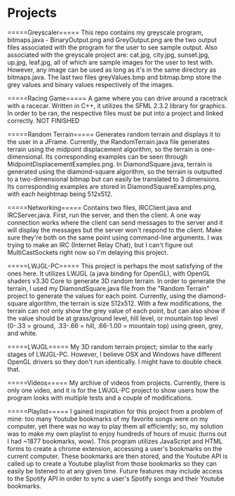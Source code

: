 # Projects

=====Greyscaler=====
This repo contains my greyscale program, bitmaps.java - BinaryOutput.png and GreyOutput.png are the two output files associated with the program for the user to see sample output.  Also associated with the greyscale project are: cat.jpg, city.jpg, sunset.jpg, up.jpg, leaf.jpg, all of which are sample images for the user to test with.  However, any image can be used as long as it's in the same directory as bitmaps.java. The last two files greyValues.bmp and bitmap.bmp store the grey values and binary values respectively of the images.

=====Racing Game=====
A game where you can drive around a racetrack with a racecar.  Written in C++, it utilizes the SFML 2.3.2 library for graphics.  In order to be ran, the respective files must be put into a project and linked correctly. NOT FINISHED

=====Random Terrain=====
Generates random terrain and displays it to the user in a JFrame.  Currently, the RandomTerrain.java file generates terrain using the midpoint displacement algorithm, so the terrain is one-dimensional. Its corresponding examples can be seen through MidpointDisplacementExamples.png.  In DiamondSquare.java, terrain is generated using the diamond-square algorithm, so the terrain is outputted to a two-dimensional bitmap but can easily be translated to 3 dimensions.  Its corresponding examples are stored in DiamondSquareExamples.png, with each heightmap being 512x512.

=====Networking=====
Contains two files, IRCClient.java and IRCServer.java.  First, run the server, and then the client.  A one way connection works where the client can send messages to the server and it will display the messages but the server won't respond to the client.  Make sure they're both on the same point using command-line arguments.  I was trying to make an IRC (Internet Relay Chat), but I can't figure out MultiCastSockets right now so I'm delaying this project.

=====LWJGL-PC=====
This project is perhaps the most satisfying of the ones here.  It utilizes LWJGL (a java binding for OpenGL), with OpenGL shaders v3.30 Core to generate 3D random terrain.  In order to generate the terrain, I used my DiamondSquare.java file from the "Random Terrain" project to generate the values for each point.  Currently, using the diamond-square algorithm, the terrain is size 512x512.  With a few modifications, the terrain can not only show the grey value of each point, but can also show if the value should be at grass/ground level, hill level, or mountain top level (0-.33 = ground, .33-.66 = hill, .66-1.00 = mountain top) using green, grey, and white.

=====LWJGL=====
My 3D random terrain project; similar to the early stages of LWJGL-PC.  However, I believe OSX and Windows have different OpenGL drivers so they don't run identically.  I might have to double check that.

=====Videos=====
My archive of videos from projects.  Currently, there is only one video, and it is for the LWJGL-PC project to show users how the program looks with multiple tests and a couple of modifications.

=====Playlist=====
I gained inspiration for this project from a problem of mine: too many Youtube bookmarks of my favorite songs were on my computer, yet there was no way to play them all efficiently; so, my solution was to make my own playlist to enjoy hundreds of hours of music (turns out I had ~1877 bookmarks, wow).  This program utilizes JavaScript and HTML forms to create a chrome extension, accessing a user's bookmarks on the current computer.  These bookmarks are then stored, and the Youtube API is called up to create a Youtube playlist from those bookmarks so they can easily be listened to at any given time.  Future features may include access to the Spotify API in order to sync a user's Spotify songs and their Youtube bookmarks.
